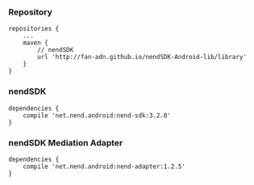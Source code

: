 ### Repository

```
repositories {
    ...
    maven {
        // nendSDK
        url 'http://fan-adn.github.io/nendSDK-Android-lib/library'
    }
}
```

### nendSDK

```
dependencies {
    compile 'net.nend.android:nend-sdk:3.2.0'
}
```

### nendSDK Mediation Adapter

```
dependencies {
    compile 'net.nend.android:nend-adapter:1.2.5'
}
```
